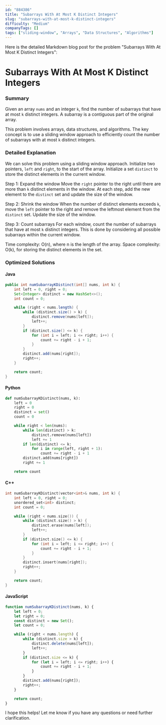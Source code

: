 ```yaml
---
id: "884386"
title: "Subarrays With At Most K Distinct Integers"
slug: "subarrays-with-at-most-k-distinct-integers"
difficulty: "Medium"
companyTags: []
tags: ["sliding-window", "Arrays", "Data Structures", "Algorithms"]
---
```


Here is the detailed Markdown blog post for the problem "Subarrays With At Most K Distinct Integers":

**Subarrays With At Most K Distinct Integers**
==================================================

### Summary
Given an array `nums` and an integer `k`, find the number of subarrays that have at most `k` distinct integers. A subarray is a contiguous part of the original array.

This problem involves arrays, data structures, and algorithms. The key concept is to use a sliding window approach to efficiently count the number of subarrays with at most `k` distinct integers.

### Detailed Explanation
We can solve this problem using a sliding window approach. Initialize two pointers, `left` and `right`, to the start of the array. Initialize a set `distinct` to store the distinct elements in the current window.

Step 1: Expand the window
Move the `right` pointer to the right until there are more than `k` distinct elements in the window. At each step, add the new element to the `distinct` set and update the size of the window.

Step 2: Shrink the window
When the number of distinct elements exceeds `k`, move the `left` pointer to the right and remove the leftmost element from the `distinct` set. Update the size of the window.

Step 3: Count subarrays
For each window, count the number of subarrays that have at most `k` distinct integers. This is done by considering all possible subarrays within the current window.

Time complexity: O(n), where n is the length of the array.
Space complexity: O(k), for storing the distinct elements in the set.

### Optimized Solutions
#### Java
```java
public int numSubarrayKDistinct(int[] nums, int k) {
    int left = 0, right = 0;
    Set<Integer> distinct = new HashSet<>();
    int count = 0;

    while (right < nums.length) {
        while (distinct.size() > k) {
            distinct.remove(nums[left]);
            left++;
        }
        if (distinct.size() <= k) {
            for (int i = left; i <= right; i++) {
                count += right - i + 1;
            }
        }
        distinct.add(nums[right]);
        right++;
    }

    return count;
}
```

#### Python
```python
def numSubarrayKDistinct(nums, k):
    left = 0
    right = 0
    distinct = set()
    count = 0

    while right < len(nums):
        while len(distinct) > k:
            distinct.remove(nums[left])
            left += 1
        if len(distinct) <= k:
            for i in range(left, right + 1):
                count += right - i + 1
        distinct.add(nums[right])
        right += 1

    return count
```

#### C++
```cpp
int numSubarrayKDistinct(vector<int>& nums, int k) {
    int left = 0, right = 0;
    unordered_set<int> distinct;
    int count = 0;

    while (right < nums.size()) {
        while (distinct.size() > k) {
            distinct.erase(nums[left]);
            left++;
        }
        if (distinct.size() <= k) {
            for (int i = left; i <= right; i++) {
                count += right - i + 1;
            }
        }
        distinct.insert(nums[right]);
        right++;
    }

    return count;
}
```

#### JavaScript
```javascript
function numSubarrayKDistinct(nums, k) {
    let left = 0;
    let right = 0;
    const distinct = new Set();
    let count = 0;

    while (right < nums.length) {
        while (distinct.size > k) {
            distinct.delete(nums[left]);
            left++;
        }
        if (distinct.size <= k) {
            for (let i = left; i <= right; i++) {
                count += right - i + 1;
            }
        }
        distinct.add(nums[right]);
        right++;
    }

    return count;
}
```

I hope this helps! Let me know if you have any questions or need further clarification.